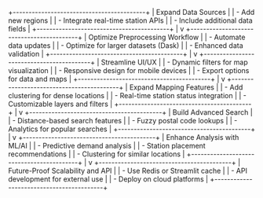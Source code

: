 +------------------------------------------+
|         Expand Data Sources              |
| - Add new regions                        |
| - Integrate real-time station APIs       |
| - Include additional data fields         |
+------------------------------------------+
                     |
                     v
+------------------------------------------+
|     Optimize Preprocessing Workflow      |
| - Automate data updates                  |
| - Optimize for larger datasets (Dask)    |
| - Enhanced data validation               |
+------------------------------------------+
                     |
                     v
+------------------------------------------+
|          Streamline UI/UX                |
| - Dynamic filters for map visualization  |
| - Responsive design for mobile devices   |
| - Export options for data and maps       |
+------------------------------------------+
                     |
                     v
+------------------------------------------+
|         Expand Mapping Features          |
| - Add clustering for dense locations     |
| - Real-time station status integration   |
| - Customizable layers and filters        |
+------------------------------------------+
                     |
                     v
+------------------------------------------+
|           Build Advanced Search          |
| - Distance-based search features         |
| - Fuzzy postal code lookups              |
| - Analytics for popular searches         |
+------------------------------------------+
                     |
                     v
+------------------------------------------+
|      Enhance Analysis with ML/AI         |
| - Predictive demand analysis             |
| - Station placement recommendations      |
| - Clustering for similar locations       |
+------------------------------------------+
                     |
                     v
+------------------------------------------+
|    Future-Proof Scalability and API      |
| - Use Redis or Streamlit cache           |
| - API development for external use       |
| - Deploy on cloud platforms              |
+------------------------------------------+